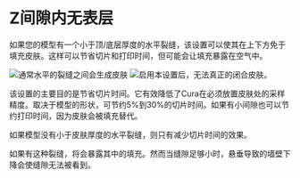Z间隙内无表层
====
如果您的模型有一个小于顶/底层厚度的水平裂缝，该设置可以使其在上下方免于填充皮肤。这样可以节省切片和打印时间，但可能会让填充暴露在空气中。

<!--screenshot {
"image_path": "skin_no_small_gaps_heuristic_disabled.png",
"models": [
{
"script": "small_z_gap.scad",
"scad_params": ["gap_size=0.06"]
}
],
"camera_position": [-21, -62, 25],
"settings": {
"wall_line_count": 0,
"skin_no_small_gaps_heuristic": false
},
"colours": 32
}-->
<!--screenshot {
"image_path": "skin_no_small_gaps_heuristic_enabled.png",
"models": [
{
"script": "small_z_gap.scad",
"scad_params": ["gap_size=0.06"]
}
],
"camera_position": [-21, -62, 25],
"settings": {
"wall_line_count": 0,
"skin_no_small_gaps_heuristic": true
},
"colours": 32
}-->
![通常水平的裂缝之间会生成皮肤](../images/skin_no_small_gaps_heuristic_disabled.png)
![启用本设置后，无法真正的闭合皮肤。](../images/skin_no_small_gaps_heuristic_enabled.png)

该设置的主要目的是节省切片时间。它有效降低了Cura在必须放置皮肤处的采样精度。取决于模型的形状，可节约5%到30%的切片时间。如果有小间隙也可以节约打印时间，因为皮肤会被填充替代。

如果模型没有小于皮肤厚度的水平裂缝，则只有减少切片时间的效果。

如果有这种裂缝，将会暴露其中的填充。然而当缝隙足够小时，悬垂导致的墙壁下降会使缝隙无法被看到。
